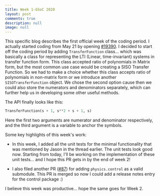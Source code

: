 ```yaml
---
title: Week 1-GSoC 2020
layout: post
comments: true
description: null
image: null
---
```


This specific blog describes the first official week of the coding period. I actually started coding from May 21 by opening [#19390](https://github.com/sympy/sympy/pull/19390). I decided to start off the coding period by adding `TransferFunction` class... which was basically a class for representing the LTI (Linear, time-invariant) systems in transfer function form. This class accepted ratio of polynomials in Matrix form, but the most common use case would be creating a SISO Transfer Function. So we had to make a choice whether this class accepts ratio of polynomials in non-matrix form or we introduce another `SISOTransferFunction` object. We chose the second option cause then we could also store the numerators and denominators separately, which can further help us in developing some other useful methods.

The API finally looks like this:

```python
TransferFunction(s + 1, s**2 + s + 1, s)
```

Here the first two arguments are numerator and denominator respectively, and the third argument is a variable to anchor the symbols.


Some key highlights of this week's work:

* In this week, I added all the unit tests for the minimal functionality that was mentioned by Jason in the thread earlier. The unit tests look good now. Starting from today, I'll be working on the implementation of these unit tests... and I hope this PR gets in by the end of week 2!

* I also filed another PR ([#87](https://github.com/sympy/sympy-bot/pull/87)) for adding `physics.control` as a valid submodule. This PR is merged so now I could add a release notes entry for the control package :)

I believe this week was productive... hope the same goes for Week 2.
